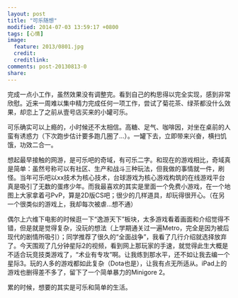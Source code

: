 ```yaml
---
layout: post
title: "可乐随想"
modified: 2014-07-03 13:59:17 +0800
tags: [心情]
image:
  feature: 2013/0801.jpg
  credit: 
  creditlink: 
comments: post-20130813-0
share: 
---
```


完成一点小工作，虽然效果没有调整完。看到自己的构思得以完全实现，感到非常欣慰。近来一周难以集中精力完成任何一项工作，尝试了菊花茶、绿茶都没什么效果，却恋上了之前从壹号店买来的小罐可乐。

可乐确实可以上瘾的，小时候还不太相信。高糖、足气、咖啡因，对坐在桌前的人蛮有诱惑力（下次跑步估计要多跑几圈了…）。一罐下去，立即带来兴奋，横扫饥饿，功效二合一。

想起最早接触的网游，是可乐吧的奇域，有可乐二字。和现在的游戏相比，奇域真是简单：虽然号称可以有社区、生产和战斗三种玩法，但我做的事情就一件，刷怪。当年可乐吧以xx技术为核心技术，台球游戏为核心游戏构筑的在线游戏平台真是吸引了无数的蛋疼少年。而我最喜欢的其实是里面一个免费小游戏，在一个地图上大家拿着弓PvP，算是2D版CS吧；很少的几样道具，却玩得很开心。（在另一个很类似的游戏上，我却每次被虐…想不通）

偶尔上六维下电影的时候逛一下“逸游天下”板块，太多游戏看着画面和介绍觉得不错，但是就是觉得复杂，没玩的想法（上学期通关过一遍Metro，完全是因为被后现代的剧情所吸引）；同学推荐了很久的“全面战争”，我看了几行介绍就选择放弃了。今天围观了几分钟星际2的视频，看到网上那玩家的手速，就觉得此生大概是不适合玩竞技类游戏了，“术业有专攻”啊。让我练到那水平，还不如让我去编一个星际3。玩的人多的游戏都如此复杂（Dota也是），让我有点无所适从。iPad上的游戏也删得差不多了，留下了一个简单暴力的Minigore 2。

累的时候，想要的其实是可乐和简单的生活。
